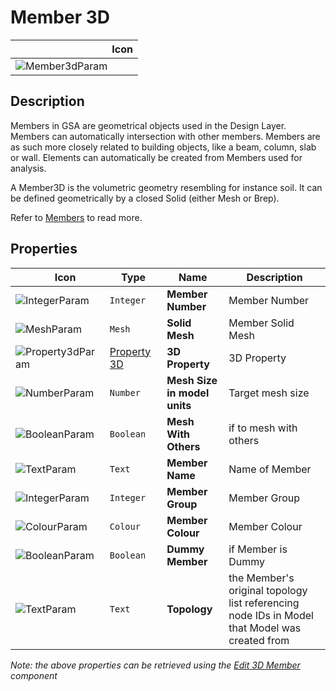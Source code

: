 # Member 3D
<!--- This file has been auto-generated, do not change it manually! Edit the generator here: https://github.com/arup-group/GSA-Grasshopper/tree/main/DocsGeneration --->

|<img width="150"/> Icon |
| ----------- |
|![Member3dParam](./images/Member3dParam.png) |

## Description

 Members in GSA are geometrical objects used in the Design Layer. Members can automatically intersection with other members. Members are as such more closely related to building objects, like a beam, column, slab or wall. Elements can automatically be created from Members used for analysis.

 A Member3D is the volumetric geometry resembling for instance soil. It can be defined geometrically by a closed Solid (either Mesh or Brep).

 Refer to [Members](/references/hidr-data-member.md) to read more.



## Properties

|<img width="20"/> Icon |<img width="200"/> Type |<img width="200"/> Name |<img width="1000"/> Description |
| ----------- | ----------- | ----------- | ----------- |
|![IntegerParam](./images/IntegerParam.png) |`Integer` |**Member Number** |Member Number |
|![MeshParam](./images/MeshParam.png) |`Mesh` |**Solid Mesh** |Member Solid Mesh |
|![Property3dParam](./images/Property3dParam.png) |[Property 3D](gsagh-property-3d-parameter.md) |**3D Property** |3D Property |
|![NumberParam](./images/NumberParam.png) |`Number` |**Mesh Size in model units** |Target mesh size |
|![BooleanParam](./images/BooleanParam.png) |`Boolean` |**Mesh With Others** |if to mesh with others |
|![TextParam](./images/TextParam.png) |`Text` |**Member Name** |Name of Member |
|![IntegerParam](./images/IntegerParam.png) |`Integer` |**Member Group** |Member Group |
|![ColourParam](./images/ColourParam.png) |`Colour` |**Member Colour** |Member Colour |
|![BooleanParam](./images/BooleanParam.png) |`Boolean` |**Dummy Member** |if Member is Dummy |
|![TextParam](./images/TextParam.png) |`Text` |**Topology** |the Member's original topology list referencing node IDs in Model that Model was created from |

_Note: the above properties can be retrieved using the [Edit 3D Member](gsagh-edit-3d-member-component.md) component_
